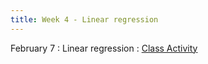 ```yaml
---
title: Week 4 - Linear regression
---
```


February 7
: Linear regression 
  : [Class Activity](https://sta175.github.io/class_activities/STA175_Activity4_New.html)